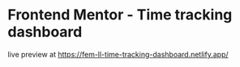 # Frontend Mentor - Time tracking dashboard

live preview at https://fem-ll-time-tracking-dashboard.netlify.app/
